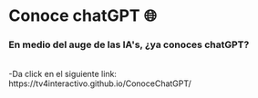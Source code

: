 # Conoce chatGPT :globe_with_meridians:

### En medio del auge de las IA's, ¿ya conoces chatGPT?
</br>
-Da click en el siguiente link: 
</br>
https://tv4interactivo.github.io/ConoceChatGPT/

